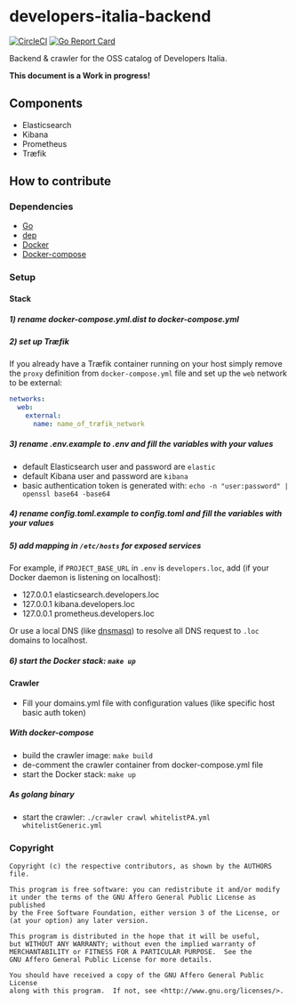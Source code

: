 # developers-italia-backend

[![CircleCI](https://circleci.com/gh/italia/developers-italia-backend/tree/master.svg?style=svg)](https://circleci.com/gh/italia/developers-italia-backend/tree/master)
[![Go Report Card](https://goreportcard.com/badge/github.com/italia/developers-italia-backend)](https://goreportcard.com/report/github.com/italia/developers-italia-backend)

Backend &amp; crawler for the OSS catalog of Developers Italia.

**This document is a Work in progress!**

## Components

* Elasticsearch
* Kibana
* Prometheus
* Træfik

## How to contribute

### Dependencies

* [Go](https://golang.org/)
* [dep](https://github.com/golang/dep)
* [Docker](https://www.docker.com/)
* [Docker-compose](https://docs.docker.com/compose/)

### Setup

#### Stack

##### 1) rename docker-compose.yml.dist to docker-compose.yml

##### 2) set up Træfik

If you already have a Træfik container running on your host simply remove the `proxy` definition from
`docker-compose.yml` file and set up the `web` network to be external:

```yaml
networks:
  web:
    external:
      name: name_of_træfik_network
```

##### 3) rename .env.example to .env and fill the variables with your values

* default Elasticsearch user and password are `elastic`
* default Kibana user and password are `kibana`
* basic authentication token is generated with: `echo -n "user:password" | openssl base64 -base64`

##### 4) rename config.toml.example to config.toml and fill the variables with your values

##### 5) add mapping in `/etc/hosts` for exposed services

For example, if `PROJECT_BASE_URL` in `.env` is `developers.loc`, add (if your Docker daemon is listening on localhost):

* 127.0.0.1 elasticsearch.developers.loc
* 127.0.0.1 kibana.developers.loc
* 127.0.0.1 prometheus.developers.loc

Or use a local DNS (like [dnsmasq](https://en.wikipedia.org/wiki/Dnsmasq)) to resolve all DNS request to `.loc` domains
to localhost.

##### 6) start the Docker stack: `make up`

#### Crawler

* Fill your domains.yml file with configuration values (like specific host basic auth token)

##### With docker-compose

* build the crawler image: `make build`
* de-comment the crawler container from docker-compose.yml file
* start the Docker stack: `make up`

##### As golang binary

* start the crawler: `./crawler crawl whitelistPA.yml whitelistGeneric.yml`

### Copyright

```
Copyright (c) the respective contributors, as shown by the AUTHORS file.

This program is free software: you can redistribute it and/or modify
it under the terms of the GNU Affero General Public License as published
by the Free Software Foundation, either version 3 of the License, or
(at your option) any later version.

This program is distributed in the hope that it will be useful,
but WITHOUT ANY WARRANTY; without even the implied warranty of
MERCHANTABILITY or FITNESS FOR A PARTICULAR PURPOSE.  See the
GNU Affero General Public License for more details.

You should have received a copy of the GNU Affero General Public License
along with this program.  If not, see <http://www.gnu.org/licenses/>.
```

